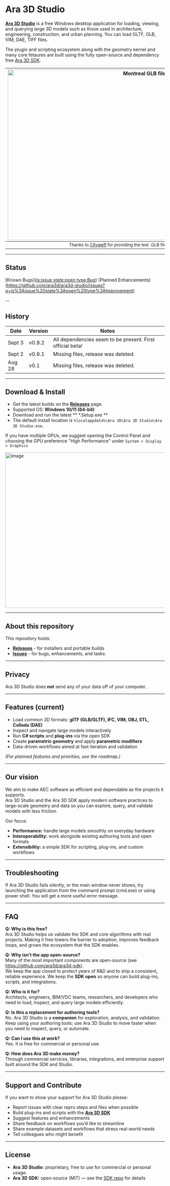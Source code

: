 # Ara 3D Studio

[**Ara 3D Studio**](https://github.com/ara3d/ara3d-studio/releases) is a free Windows desktop application for loading, viewing, 
and querying large 3D models such as those used in architecture, engineering, construction, and urban planning. 
You can load GLTF, GLB, VIM, DAE, TIFF files.  

The plugin and scripting ecosystem along with the geometry kernel and many core fetaures are built using the 
fully open-source and dependency free [Ara 3D SDK](https://github.com/ara3d/ara3d-sdk).

| <img width="848" height="537" alt="Montreal GLB file" src="https://github.com/user-attachments/assets/f88d3144-adb4-4c3e-9d96-709f3c515afa" /> |
|:--:|
| <sub>Thanks to <a href="https://www.cityweft.com/">Cityweft</a> for providing the test .GLB file of Montreal shown here</sub> |

---

## Status

[Known Bugs]([is:issue state:open type:Bug](https://github.com/ara3d/ara3d-studio/issues?q=is%3Aissue%20state%3Aopen%20type%3ABug))
[Planned Enhancements)(https://github.com/ara3d/ara3d-studio/issues?q=is%3Aissue%20state%3Aopen%20type%3AImprovement)

-- 

## History

Date | Version | Notes
--- | --- | ---
Sept 3 | v0.9.2 | All dependencies seem to be present. First official beta! 
Sept 2 | v0.9.1 | Missing files, release was deleted.  
Aug 28 | v0.1 | Missing files, release was deleted.  

---

## Download & Install

- Get the latest builds on the **[Releases](https://github.com/ara3d/ara3d-studio/releases)** page.
- Supported OS: **Windows 10/11 (64-bit)**
- Download and run the latest ** *.Setup.exe **
- The default install location is `%localappdata%\Ara 3D\Ara 3D Studio\Ara 3D Studio.exe`. 

If you have multiple GPUs, we suggest opening the Control Panel and choosing the GPU preference "High Performance" 
under `System > Display > Graphics`  

<img width="1020" height="490" alt="image" src="https://github.com/user-attachments/assets/457530df-2748-455d-b43a-ec0a705e4196" /> 

---

## About this repository

This repository hosts:
- [**Releases**](https://github.com/ara3d/ara3d-studio/releases) - for installers and portable builds
- [**Issues**](https://github.com/ara3d/ara3d-studio/issues) - for bugs, enhancements, and tasks.

---

## Privacy

Ara 3D Studio does **not** send any of your data off of your computer. 

---

## Features (current)

- Load common 3D formats: **glTF (GLB/GLTF), IFC, VIM, OBJ, STL, Collada (DAE)**
- Inspect and navigate large models interactively
- Run **C# scripts** and **plug-ins** via the open SDK
- Create **parametric geometry** and apply **parametric modifiers**
- Data-driven workflows aimed at fast iteration and validation

*(For planned features and priorities, see the roadmap.)*

---

## Our vision

We aim to make AEC software as efficient and dependable as the projects it supports.  
Ara 3D Studio and the Ara 3D SDK apply modern software practices to large-scale geometry and data so you can explore, query, and validate models with less friction.

Our focus:
- **Performance:** handle large models smoothly on everyday hardware  
- **Interoperability:** work alongside existing authoring tools and open formats  
- **Extensibility:** a simple SDK for scripting, plug-ins, and custom workflows

---

## Troubleshooting

If Ara 3D Studio fails silently, or the main window never shows, try launching the application from the command prompt (cmd.exe) or using power shell. 
You will get a more useful error message.  

---

## FAQ

**Q: Why is this free?**  
Ara 3D Studio helps us validate the SDK and core algorithms with real projects. Making it free lowers the barrier to adoption, improves feedback loops, and grows the ecosystem that the SDK enables.

**Q: Why isn’t the app open-source?**  
Many of the most important components are open-source (see https://github.com/ara3d/ara3d-sdk).  
We keep the app closed to protect years of R&D and to ship a consistent, reliable experience. We keep the **SDK open** so anyone can build plug-ins, scripts, and integrations.

**Q: Who is it for?**  
Architects, engineers, BIM/VDC teams, researchers, and developers who need to load, inspect, and query large models efficiently.

**Q: Is this a replacement for authoring tools?**  
No. Ara 3D Studio is a **companion** for exploration, analysis, and validation. Keep using your authoring tools; use Ara 3D Studio to move faster when you need to inspect, query, or automate.

**Q: Can I use this at work?**  
Yes. It is free for commercial or personal use.

**Q: How does Ara 3D make money?**  
Through commercial services, libraries, integrations, and enterprise support built around the SDK and Studio.

---

## Support and Contribute

If you want to show your support for Ara 3D Studio please:
- Report issues with clear repro steps and files when possible
- Build plug-ins and scripts with the **[Ara 3D SDK](https://github.com/ara3d/ara3d-sdk)**  
- Suggest features and enhancements 
- Share feedback on workflows you’d like to streamline
- Share example datasets and workflows that stress real-world needs
- Tell colleagues who might benefit

---

## License

- **Ara 3D Studio:** proprietary, free to use for commercial or personal usage.
- **Ara 3D SDK:** open-source (MIT) — see the [SDK repo](https://github.com/ara3d/ara3d-sdk) for details
